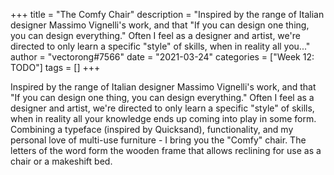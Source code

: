 +++
title = "The Comfy Chair"
description = "Inspired by the range of Italian designer Massimo Vignelli's work, and that \"If you can design one thing, you can design everything.\" Often I feel as a designer and artist, we're directed to only learn a specific \"style\" of skills, when in reality all you..."
author = "vectorong#7566"
date = "2021-03-24"
categories = ["Week 12: TODO"]
tags = []
+++

Inspired by the range of Italian designer Massimo Vignelli's work, and that "If you can design one thing, you can design everything." Often I feel as a designer and artist, we're directed to only learn a specific "style" of skills, when in reality all your knowledge ends up coming into play in some form. Combining a typeface (inspired by Quicksand), functionality, and my personal love of multi-use furniture - I bring you the "Comfy" chair. The letters of the word form the wooden frame that allows reclining for use as a chair or a makeshift bed.

